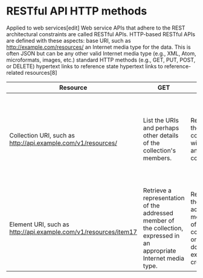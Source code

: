 # RESTful API HTTP methods


Applied to web services[edit]
Web service APIs that adhere to the REST architectural constraints are called RESTful APIs. HTTP-based RESTful APIs are defined with these aspects:
base URI, such as http://example.com/resources/
an Internet media type for the data. This is often JSON but can be any other valid Internet media type (e.g., XML, Atom, microformats, images, etc.)
standard HTTP methods (e.g., GET, PUT, POST, or DELETE)
hypertext links to reference state
hypertext links to reference-related resources[8]

|Resource	|GET	|PUT	|POST	|DELETE
|--|--|--|--|--
|Collection URI, such as http://api.example.com/v1/resources/	|List the URIs and perhaps other details of the collection's members.	|Replace the entire collection with another collection.	|Create a new entry in the collection. The new entry's URI is assigned automatically and is usually returned by the operation.[9]	|Delete the entire collection.
|Element URI, such as http://api.example.com/v1/resources/item17	|Retrieve a representation of the addressed member of the collection, expressed in an appropriate Internet media type.	|Replace the addressed member of the collection, or if it does not exist, create it.	|Not generally used. Treat the addressed member as a collection in its own right and create a new entry in it.[9]	|Delete the addressed member of the collection.

